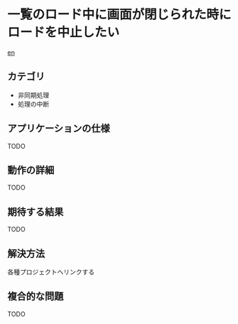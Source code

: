 # 一覧のロード中に画面が閉じられた時にロードを中止したい

[en](README.md)


## カテゴリ

- 非同期処理
- 処理の中断

## アプリケーションの仕様

TODO

## 動作の詳細

TODO

## 期待する結果

TODO

## 解決方法

各種プロジェクトへリンクする


## 複合的な問題

TODO